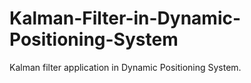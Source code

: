 # Kalman-Filter-in-Dynamic-Positioning-System
Kalman filter application in Dynamic Positioning System.
